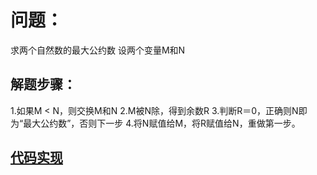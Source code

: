 # 问题：

求两个自然数的最大公约数 设两个变量M和N

## 解题步骤：

1.如果M < N，则交换M和N 
2.M被N除，得到余数R 
3.判断R＝0，正确则N即为“最大公约数”，否则下一步 
4.将N赋值给M，将R赋值给N，重做第一步。

## [代码实现](./Divisor.java)